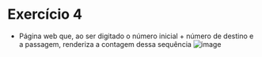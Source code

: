 # Exercício 4
- Página web que, ao ser digitado o número inicial + número de destino e a passagem, renderiza a contagem dessa sequência
  ![image](https://github.com/user-attachments/assets/8ce98ce4-0b47-4ed6-9616-16d0c27c60b9)
